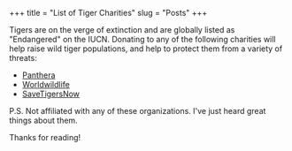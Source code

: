 +++
title = "List of Tiger Charities"
slug = "Posts"
+++

Tigers are on the verge of extinction and are globally listed as "Endangered" on the IUCN. Donating to any of the following charities will help raise wild tiger populations, and help to protect them from a variety of threats:

* [Panthera](https://www.panthera.org/initiative/save-tiger-fund)
* [Worldwildlife](https://www.worldwildlife.org/species/tiger)
* [SaveTigersNow](https://www.savetigersnow.org/)


P.S. Not affiliated with any of these organizations. I've just heard great things about them.

Thanks for reading!

